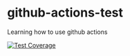 # github-actions-test

Learning how to use github actions

[![Test Coverage](https://api.codeclimate.com/v1/badges/b7e6dd16f0c9616587df/test_coverage)](https://codeclimate.com/github/gitlabhq/gitlab-ci/test_coverage)
